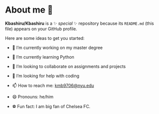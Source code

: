 # About me 👋


**Kbashiru/Kbashiru** is a ✨ _special_ ✨ repository because its `README.md` (this file) appears on your GitHub profile.

Here are some ideas to get you started:

- 🔭 I’m currently working on my master degree
- 🌱 I’m currently learning Python
- 👯 I’m looking to collaborate on assignments and projects
- 🤔 I’m looking for help with coding
  
- 📫 How to reach me: kmb9706@nyu.edu
- 😄 Pronouns: he/him
- ⚽ Fun fact: I am big fan of Chelsea FC.
